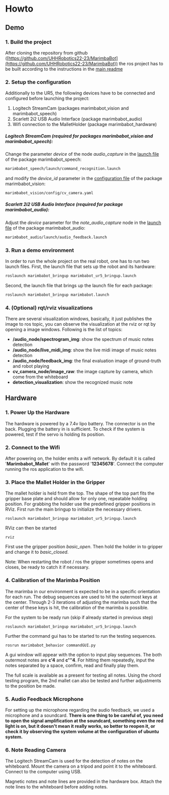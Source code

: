 # Howto

## Demo

### 1. Build the project
After cloning the repository from github ([https://github.com/UHHRobotics22-23/MarimbaBot](https://github.com/UHHRobotics22-23/MarimbaBot)) the ros project has to be built according to the instructions in the [main readme](./README.md)

### 2. Setup the configuration
Additionally to the UR5, the following devices have to be connected and configured before launching the project:
1. Logitech StreamCam (packages marimbabot_vision and marimbabot_speech)
2. Scarlett 2i2 USB Audio Interface (package marimbabot_audio)
3. Wifi connection to the MalletHolder (package marimbabot_hardware)

##### Logitech StreamCam (required for packages marimbabot_vision and marimbabot_speech):
Change the parameter <i>device</i> of the node <i>audio_capture</i> in the [launch file](marimbabot_speech/launch/command_recognition.launch) of the package marimbabot_speech:

```bash
marimbabot_speech/launch/command_recognition.launch
```

and modify the <i>device_id</i> parameter in the [configuration file](marimbabot_vision/config/cv_camera.yaml) of the package marimbabot_vision:

```bash
marimbabot_vision/config/cv_camera.yaml
```

##### Scarlett 2i2 USB Audio Interface (required for package marimbabot_audio):

Adjust the <i>device</i> parameter for the <i>note_audio_capture</i> node in the [launch file](marimbabot_audio/launch/audio_feedback.launch) of the package marimbabot_audio:

```bash
marimbabot_audio/launch/audio_feedback.launch
```

### 3. Run a demo environment
In order to run the whole project on the real robot, one has to run two launch files. First, the launch file that sets up the robot and its hardware:

```bash
roslaunch marimbabot_bringup marimbabot_ur5_bringup.launch
```

Second, the launch file that brings up the launch file for each package:

```bash
roslaunch marimbabot_bringup marimbabot.launch
```

### 4. (Optional) rqt/rviz visualizations
There are several visualization windows, basically, it just publishes the image to ros topic, you can observe the visualization at the rviz or rqt by opening a image windows. Following is the list of topics:
- **/audio_node/spectrogram_img**: show the spectrum of music notes detection
- **/audio_node/live_midi_img**: show the live midi image of music notes detection
- **/audio_node/feedback_img**: the final evaluation image of ground-truth and robot playing
- **cv_camera_node/image_raw**: the image capture by camera, which come from the whiteboard
- **detection_visualization**: show the recognized music note

## Hardware

### 1. Power Up the Hardware
The hardware is powered by a 7.4v lipo battery.
The connector is on the back.
Plugging the battery in is sufficient.
To check if the system is powered, test if the servo is holding its position.

### 2. Connect to the Wifi
After powering on, the holder emits a wifi network.
By default it is called '**Marimbabot_Mallet**' with the password '**12345678**'.
Connect the computer running the ros application to the wifi.

### 3. Place the Mallet Holder in the Gripper
The mallet holder is held from the top.
The shape of the top part fits the gripper base plate and should allow for only one, repeatable holding position.
For grabbing the holder use the predefined gripper positions in RViz.
First run the main bringup to initialize the necessary drivers.

    roslaunch marimbabot_bringup marimbabot_ur5_bringup.launch

RViz can then be started

    rviz

First use the gripper position *basic_open*.
Then hold the holder in to gripper and change it to *basic_closed*.

Note: When restarting the robot / ros the gripper sometimes opens and closes, be ready to catch it if necessary.

### 4. Calibration of the Marimba Position
The marimba in our environment is expected to be in a specific orientation for each run.
The debug sequences are used to hit the outermost keys at the center.
Through 2-3 iterations of adjusting the marimba such that the center of these keys is hit, the calibration of the marimba is possible.

For the system to be ready run (skip if already started in previous step)

    roslaunch marimbabot_bringup marimbabot_ur5_bringup.launch

Further the command gui has to be started to run the testing sequences.

    rosrun marimbabot_behavior commandGUI.py

A gui window will appear with the option to input play sequences.
The both outermost notes are **c'4** and **c'''4**. For hitting them repeatedly, input the notes separated by a space, confirm, read and finally play them.

The full scale is available as a present for testing all notes.
Using the chord testing program, the 2nd mallet can also be tested and further adjustments to the position be made.

### 5. Audio Feedback Microphone
For setting up the microphone regarding the audio feedback, we used a microphone and a soundcard. **There is one thing to be careful of, you need to open the signal amplification at the soundcard, something even the red light is on, but it doesn't mean it really works, so better to reopen it, or check it by observing the system volume at the configuration of ubuntu system.**

### 6. Note Reading Camera
The Logitech StreamCam is used for the detection of notes on the whiteboard.
Mount the camera on a tripod and point it to the whiteboard. Connect to the computer using USB.

Magnetic notes and note lines are provided in the hardware box.
Attach the note lines to the whiteboard before adding notes.
